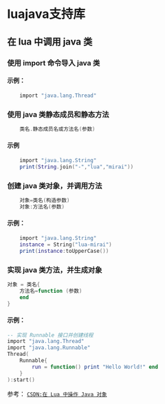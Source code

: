 # luajava支持库

## 在 lua 中调用 java 类

### 使用 import 命令导入 java 类

#### 示例：

``` lua
    import "java.lang.Thread" 
```

### 使用 java 类静态成员和静态方法

``` lua
    类名.静态成员名或方法名(参数)
```

#### 示例

``` lua
    import "java.lang.String"
    print(String.join("-","lua","mirai"))
```

### 创建 java 类对象，并调用方法

``` lua
    对象=类名(构造参数)
    对象:方法名(参数)
```

#### 示例：

``` lua
    import "java.lang.String"
    instance = String("lua-mirai")
    print(instance:toUpperCase())
```

### 实现 java 类方法，并生成对象

``` lua
对象 = 类名{
    方法名=function (参数)
    end
}
```

#### 示例：

``` lua
-- 实现 Runnable 接口并创建线程
import "java.lang.Thread"
import "java.lang.Runnable"
Thread(
    Runnable{
        run = function() print "Hello World!" end
    }
):start()
```

参考： [`CSDN:在 Lua 中操作 Java 对象`](https://blog.csdn.net/lgj123xj/article/details/81677036)